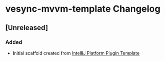 <!-- Keep a Changelog guide -> https://keepachangelog.com -->

# vesync-mvvm-template Changelog

## [Unreleased]
### Added
- Initial scaffold created from [IntelliJ Platform Plugin Template](https://github.com/JetBrains/intellij-platform-plugin-template)
